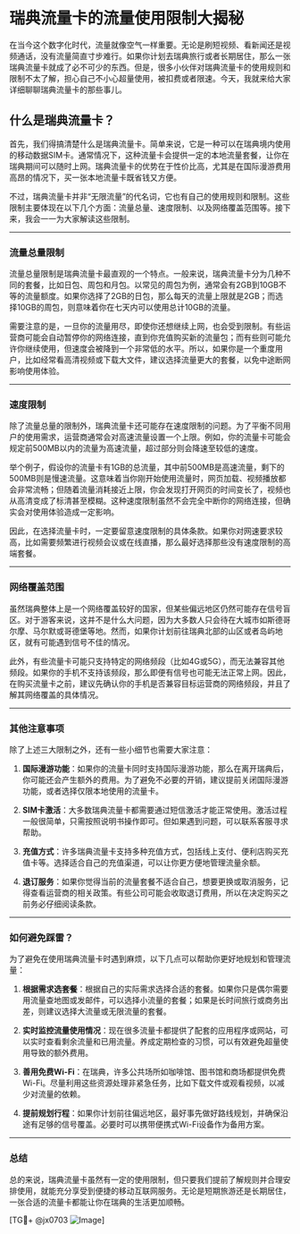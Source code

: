 # 瑞典流量卡的流量使用限制大揭秘

在当今这个数字化时代，流量就像空气一样重要。无论是刷短视频、看新闻还是视频通话，没有流量简直寸步难行。如果你计划去瑞典旅行或者长期居住，那么一张瑞典流量卡就成了必不可少的东西。但是，很多小伙伴对瑞典流量卡的使用规则和限制不太了解，担心自己不小心超量使用，被扣费或者限速。今天，我就来给大家详细聊聊瑞典流量卡的那些事儿。

## 什么是瑞典流量卡？

首先，我们得搞清楚什么是瑞典流量卡。简单来说，它是一种可以在瑞典境内使用的移动数据SIM卡。通常情况下，这种流量卡会提供一定的本地流量套餐，让你在瑞典期间可以随时上网。瑞典流量卡的优势在于性价比高，尤其是在国际漫游费用高昂的情况下，买一张本地流量卡既省钱又方便。

不过，瑞典流量卡并非“无限流量”的代名词，它也有自己的使用规则和限制。这些限制主要体现在以下几个方面：流量总量、速度限制、以及网络覆盖范围等。接下来，我会一一为大家解读这些限制。

---

### 流量总量限制

流量总量限制是瑞典流量卡最直观的一个特点。一般来说，瑞典流量卡分为几种不同的套餐，比如日包、周包和月包。以常见的周包为例，通常会有2GB到10GB不等的流量额度。如果你选择了2GB的日包，那么每天的流量上限就是2GB；而选择10GB的周包，则意味着你在七天内可以使用总计10GB的流量。

需要注意的是，一旦你的流量用尽，即使你还想继续上网，也会受到限制。有些运营商可能会自动暂停你的网络连接，直到你充值购买新的流量包；而有些则可能允许你继续使用，但速度会被降到一个非常低的水平。所以，如果你是一个重度用户，比如经常看高清视频或下载大文件，建议选择流量更大的套餐，以免中途断网影响使用体验。

---

### 速度限制

除了流量总量的限制外，瑞典流量卡还可能存在速度限制的问题。为了平衡不同用户的使用需求，运营商通常会对高速流量设置一个上限。例如，你的流量卡可能会规定前500MB以内的流量为高速流量，超过部分则会降速至较低的速度。

举个例子，假设你的流量卡有1GB的总流量，其中前500MB是高速流量，剩下的500MB则是慢速流量。这意味着当你刚开始使用流量时，网页加载、视频播放都会非常流畅；但随着流量消耗接近上限，你会发现打开网页的时间变长了，视频也从高清变成了标清甚至模糊。这种速度限制虽然不会完全中断你的网络连接，但确实会对使用体验造成一定影响。

因此，在选择流量卡时，一定要留意速度限制的具体条款。如果你对网速要求较高，比如需要频繁进行视频会议或在线直播，那么最好选择那些没有速度限制的高端套餐。

---

### 网络覆盖范围

虽然瑞典整体上是一个网络覆盖较好的国家，但某些偏远地区仍然可能存在信号盲区。对于游客来说，这并不是什么大问题，因为大多数人只会待在大城市如斯德哥尔摩、马尔默或哥德堡等地。然而，如果你计划前往瑞典北部的山区或者岛屿地区，就有可能遇到信号不佳的情况。

此外，有些流量卡可能只支持特定的网络频段（比如4G或5G），而无法兼容其他频段。如果你的手机不支持该频段，那么即便有信号也可能无法正常上网。因此，在购买流量卡之前，建议先确认你的手机是否兼容目标运营商的网络频段，并且了解其网络覆盖的具体情况。

---

### 其他注意事项

除了上述三大限制之外，还有一些小细节也需要大家注意：

1. **国际漫游功能**：如果你的流量卡同时支持国际漫游功能，那么在离开瑞典后，你可能还会产生额外的费用。为了避免不必要的开销，建议提前关闭国际漫游功能，或者选择仅限本地使用的流量卡。

2. **SIM卡激活**：大多数瑞典流量卡都需要通过短信激活才能正常使用。激活过程一般很简单，只需按照说明书操作即可。但如果遇到问题，可以联系客服寻求帮助。

3. **充值方式**：许多瑞典流量卡支持多种充值方式，包括线上支付、便利店购买充值卡等。选择适合自己的充值渠道，可以让你更方便地管理流量余额。

4. **退订服务**：如果你觉得当前的流量套餐不适合自己，想要更换或取消服务，记得查看运营商的相关政策。有些公司可能会收取退订费用，所以在决定购买之前务必仔细阅读条款。

---

### 如何避免踩雷？

为了避免在使用瑞典流量卡时遇到麻烦，以下几点可以帮助你更好地规划和管理流量：

1. **根据需求选套餐**：根据自己的实际需求选择合适的套餐。如果你只是偶尔需要用流量查地图或发邮件，可以选择小流量的套餐；如果是长时间旅行或商务出差，则建议选择大流量或无限流量的套餐。

2. **实时监控流量使用情况**：现在很多流量卡都提供了配套的应用程序或网站，可以实时查看剩余流量和已用流量。养成定期检查的习惯，可以有效避免超量使用导致的额外费用。

3. **善用免费Wi-Fi**：在瑞典，许多公共场所如咖啡馆、图书馆和商场都提供免费Wi-Fi。尽量利用这些资源处理非紧急任务，比如下载文件或观看视频，以减少对流量的依赖。

4. **提前规划行程**：如果你计划前往偏远地区，最好事先做好路线规划，并确保沿途有足够的信号覆盖。必要时可以携带便携式Wi-Fi设备作为备用方案。

---

### 总结

总的来说，瑞典流量卡虽然有一定的使用限制，但只要我们提前了解规则并合理安排使用，就能充分享受到便捷的移动互联网服务。无论是短期旅游还是长期居住，一张合适的流量卡都能让你在瑞典的生活更加顺畅。

[TG💪+ @jx0703 ![Image](https://github.com/user-attachments/assets/dbca1d08-cadb-493c-b0ec-ad6f7a83f270)]